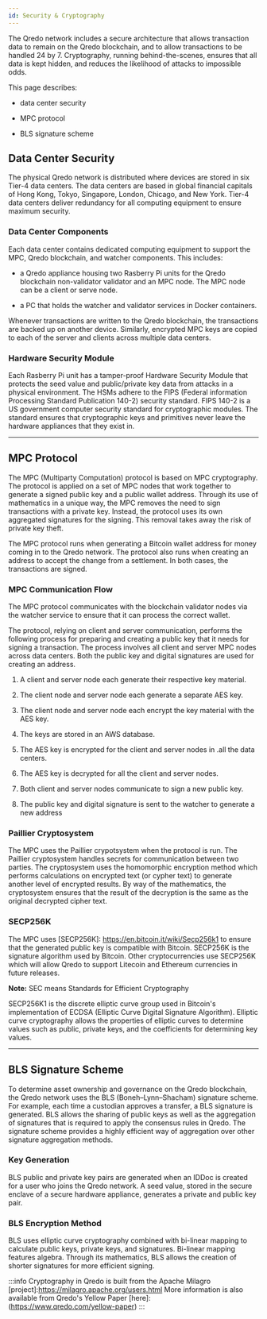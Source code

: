 ```yaml
---
id: Security & Cryptography
---
```


The Qredo network includes a secure architecture that allows transaction data to remain on the Qredo blockchain, and to allow transactions to be handled 24 by 7. Cryptography, running behind-the-scenes, ensures that all data is kept hidden, and reduces the likelihood of attacks to impossible odds.

This page describes:

*   data center security
    
*   MPC protocol
    
*   BLS signature scheme
    

Data Center Security
--------------------

The physical Qredo network is distributed where devices are stored in six Tier-4 data centers. The data centers are based in global financial capitals of Hong Kong, Tokyo, Singapore, London, Chicago, and New York. Tier-4 data centers deliver redundancy for all computing equipment to ensure maximum security.

### Data Center Components

Each data center contains dedicated computing equipment to support the MPC, Qredo blockchain, and watcher components. This includes:

*   a Qredo appliance housing two Rasberry Pi units for the Qredo blockchain non-validator validator and an MPC node. The MPC node can be a client or serve node.
    
*   a PC that holds the watcher and validator services in Docker containers.
    

Whenever transactions are written to the Qredo blockchain, the transactions are backed up on another device. Similarly, encrypted MPC keys are copied to each of the server and clients across multiple data centers.

### Hardware Security Module

Each Rasberry Pi unit has a tamper-proof Hardware Security Module that protects the seed value and public/private key data from attacks in a physical environment. The HSMs adhere to the FIPS (Federal information Processing Standard Publication 140-2) security standard. FIPS 140-2 is a US government computer security standard for cryptographic modules. The standard ensures that cryptographic keys and primitives never leave the hardware appliances that they exist in.

---

MPC Protocol
------------

The MPC (Multiparty Computation) protocol is based on MPC cryptography. The protocol is applied on a set of MPC nodes that work together to generate a signed public key and a public wallet address. Through its use of mathematics in a unique way, the MPC removes the need to sign transactions with a private key. Instead, the protocol uses its own aggregated signatures for the signing. This removal takes away the risk of private key theft.

The MPC protocol runs when generating a Bitcoin wallet address for money coming in to the Qredo network. The protocol also runs when creating an address to accept the change from a settlement. In both cases, the transactions are signed.

### MPC Communication Flow

The MPC protocol communicates with the blockchain validator nodes via the watcher service to ensure that it can process the correct wallet.

The protocol, relying on client and server communication, performs the following process for preparing and creating a public key that it needs for signing a transaction. The process involves all client and server MPC nodes across data centers. Both the public key and digital signatures are used for creating an address.

1.  A client and server node each generate their respective key material.
    
2.  The client node and server node each generate a separate AES key.
    
3.  The client node and server node each encrypt the key material with the AES key.
    
4.  The keys are stored in an AWS database.
    
5.  The AES key is encrypted for the client and server nodes in .all the data centers.
    
6.  The AES key is decrypted for all the client and server nodes.
    
7.  Both client and server nodes communicate to sign a new public key.
    
8.  The public key and digital signature is sent to the watcher to generate a new address

### Paillier Cryptosystem

The MPC uses the Paillier crypotsystem when the protocol is run. The Paillier cryptosystem handles secrets for communication between two parties. The cryptosystem uses the homomorphic encryption method which performs calculations on encrypted text (or cypher text) to generate another level of encrypted results. By way of the mathematics, the cryptosystem ensures that the result of the decryption is the same as the original decrypted cipher text.

### SECP256K

The MPC uses [SECP256K]: https://en.bitcoin.it/wiki/Secp256k1 to ensure that the generated public key is compatible with Bitcoin. SECP256K is the signature algorithm used by Bitcoin. Other cryptocurrencies use SECP256K which will allow Qredo to support Litecoin and Ethereum currencies in future releases.

**Note:** SEC means Standards for Efficient Cryptography

SECP256K1 is the discrete elliptic curve group used in Bitcoin's implementation of ECDSA (Elliptic Curve Digital Signature Algorithm). Elliptic curve cryptography allows the properties of elliptic curves to determine values such as public, private keys, and the coefficients for determining key values.

---

BLS Signature Scheme
--------------------

To determine asset ownership and governance on the Qredo blockchain, the Qredo network uses the BLS (Boneh–Lynn–Shacham) signature scheme. For example, each time a custodian approves a transfer, a BLS signature is generated. BLS allows the sharing of public keys as well as the aggregation of signatures that is required to apply the consensus rules in Qredo. The signature scheme provides a highly efficient way of aggregation over other signature aggregation methods.

### Key Generation

BLS public and private key pairs are generated when an IDDoc is created for a user who joins the Qredo network. A seed value, stored in the secure enclave of a secure hardware appliance, generates a private and public key pair.

### BLS Encryption Method

BLS uses elliptic curve cryptography combined with bi-linear mapping to calculate public keys, private keys, and signatures. Bi-linear mapping features algebra. Through its mathematics, BLS allows the creation of shorter signatures for more efficient signing.

:::info
Cryptography in Qredo is built from the Apache Milagro [project]:https://milagro.apache.org/users.html More information is also available from Qredo's Yellow Paper [here]: (https://www.qredo.com/yellow-paper)
:::